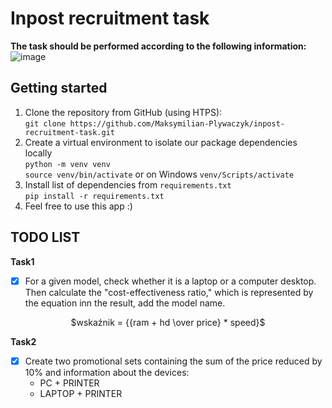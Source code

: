 # Inpost recruitment task

**The task should be performed according to the following information:** \
![image](https://github.com/Maksymilian-Plywaczyk/inpost-recruitment-task/assets/65869609/d0a72f31-8ed3-44fe-8dd6-ac27a9c99a10)

## Getting started
 1. Clone the repository from GitHub (using HTPS):\
	`git clone https://github.com/Maksymilian-Plywaczyk/inpost-recruitment-task.git`
 2. Create a virtual environment to isolate our package dependencies locally\
	 `python -m venv venv`\
	 `source venv/bin/activate` or on Windows `venv/Scripts/activate`
 3. Install list of dependencies from `requirements.txt`\
	`pip install -r requirements.txt`
 4. Feel free to use this app :)

## TODO LIST
**Task1**
 - [x] For a given model, check whether it is a laptop or a computer
desktop. Then calculate the "cost-effectiveness ratio," which
is represented by the equation inn the result, add the model name.
<p align="center">
$wskaźnik = {{ram + hd \over price} * speed}$
</p>

 **Task2**
 - [x] Create two promotional sets containing the sum of the price reduced by 10%
and information about the devices:
    -  PC + PRINTER
    -  LAPTOP + PRINTER
